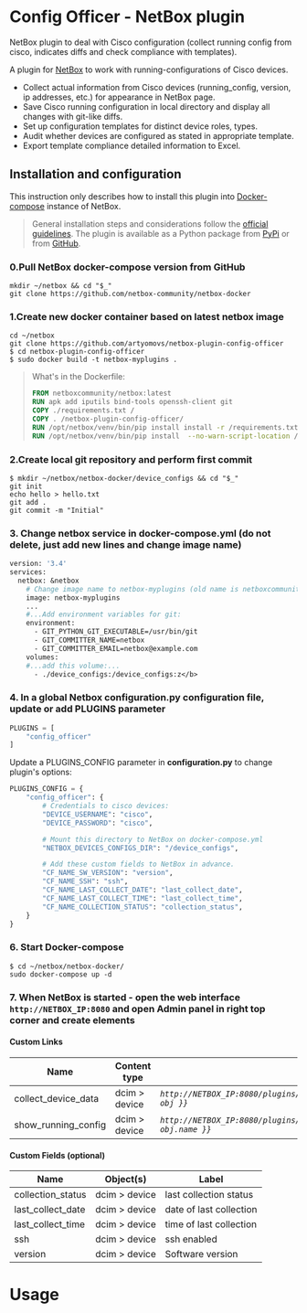 # Config Officer - NetBox plugin

NetBox plugin to deal with Cisco configuration (collect running config from cisco, indicates diffs and check compliance with templates).

A plugin for [NetBox](https://github.com/netbox-community/netbox) to work with running-configurations of Cisco devices.

- Collect actual information from Cisco devices (running_config, version, ip addresses, etc.) for appearance in NetBox page.
- Save Cisco running configuration in local directory and display all changes with git-like diffs.
- Set up configuration templates for distinct device roles, types.
- Audit whether devices are configured as stated in appropriate template.
- Export template compliance detailed information to Excel.

## Installation and configuration

This instruction only describes how to install this plugin into [Docker-compose](https://github.com/netbox-community/netbox-docker) instance of NetBox.
>General installation steps and considerations follow the [official guidelines](https://netbox.readthedocs.io/en/stable/plugins/).
>The plugin is available as a Python package from [PyPi](https://pypi.org/project/netbox-plugin-config-officer/) or from [GitHub](https://github.com/artyomovs/netbox-plugin-config-officer).

### 0.Pull NetBox docker-compose version from GitHub

```shell
mkdir ~/netbox && cd "$_"
git clone https://github.com/netbox-community/netbox-docker
```

### 1.Create new docker container based on latest netbox image

```shell
cd ~/netbox
git clone https://github.com/artyomovs/netbox-plugin-config-officer
$ cd netbox-plugin-config-officer
$ sudo docker build -t netbox-myplugins .
```

>What's in the Dockerfile:
>
>```dockerfile
>FROM netboxcommunity/netbox:latest
>RUN apk add iputils bind-tools openssh-client git
>COPY ./requirements.txt /
>COPY . /netbox-plugin-config-officer/
>RUN /opt/netbox/venv/bin/pip install install -r /requirements.txt
>RUN /opt/netbox/venv/bin/pip install  --no-warn-script-location /netbox-plugin-config-officer/
>```

### 2.Create local git repository and perform first commit

```shell
$ mkdir ~/netbox/netbox-docker/device_configs && cd "$_"
git init 
echo hello > hello.txt
git add .
git commit -m "Initial"
```

### 3. Change **netbox** service in docker-compose.yml (do not delete, just add new lines and change image name)

```dockerfile
version: '3.4'
services:
  netbox: &netbox
    # Change image name to netbox-myplugins (old name is netboxcommunity/netbox:${VERSION-latest})
    image: netbox-myplugins
    ...
    #...Add environment variables for git:
    environment: 
      - GIT_PYTHON_GIT_EXECUTABLE=/usr/bin/git
      - GIT_COMMITTER_NAME=netbox
      - GIT_COMMITTER_EMAIL=netbox@example.com
    volumes:    
    #...add this volume:...
      - ./device_configs:/device_configs:z</b>
```

### 4. In a global Netbox **configuration.py** configuration file, update or add PLUGINS parameter

```python
PLUGINS = [
    "config_officer"
]
```

Update a PLUGINS_CONFIG parameter in **configuration.py** to change plugin's options:

```python
PLUGINS_CONFIG = {
    "config_officer": {
        # Credentials to cisco devices:
        "DEVICE_USERNAME": "cisco",
        "DEVICE_PASSWORD": "cisco",

        # Mount this directory to NetBox on docker-compose.yml
        "NETBOX_DEVICES_CONFIGS_DIR": "/device_configs",

        # Add these custom fields to NetBox in advance. 
        "CF_NAME_SW_VERSION": "version",
        "CF_NAME_SSH": "ssh",
        "CF_NAME_LAST_COLLECT_DATE": "last_collect_date",
        "CF_NAME_LAST_COLLECT_TIME": "last_collect_time",
        "CF_NAME_COLLECTION_STATUS": "collection_status",        
    }
}
```

### 6. Start Docker-compose

```shell
$ cd ~/netbox/netbox-docker/
sudo docker-compose up -d
```

### 7. When NetBox is started - open the web interface `http://NETBOX_IP:8080` and open Admin panel in right top corner and create elements

#### Custom Links

|        Name           | Content type  | URL                                                                            |
|-----------------------|---------------|--------------------------------------------------------------------------------|
| collect_device_data   | dcim > device | *`http://NETBOX_IP:8080/plugins/config_officer/collect_device_config/{{ obj }}`* |
| show_running_config   | dcim > device | *`http://NETBOX_IP:8080/plugins/config_officer/running_config/{{ obj.name }}`*   |

#### Custom Fields (optional)

|        Name           | Object(s)     | Label                     |
|-----------------------|---------------|---------------------------|
| collection_status     | dcim > device | last collection status    |
| last_collect_date     | dcim > device | date of last collection   |
| last_collect_time     | dcim > device | time of last collection   |
| ssh                   | dcim > device | ssh enabled               |
| version               | dcim > device | Software version          |


# Usage